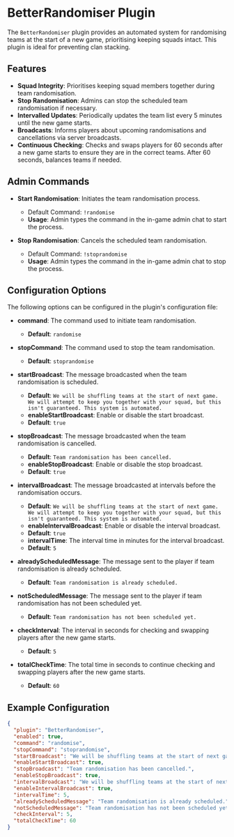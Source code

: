 # BetterRandomiser Plugin

The `BetterRandomiser` plugin provides an automated system for randomising teams at the start of a new game, prioritising keeping squads intact. This plugin is ideal for preventing clan stacking.

## Features

- **Squad Integrity**: Prioritises keeping squad members together during team randomisation.
- **Stop Randomisation**: Admins can stop the scheduled team randomisation if necessary.
- **Intervalled Updates**: Periodically updates the team list every 5 minutes until the new game starts.
- **Broadcasts**: Informs players about upcoming randomisations and cancellations via server broadcasts.
- **Continuous Checking**: Checks and swaps players for 60 seconds after a new game starts to ensure they are in the correct teams. After 60 seconds, balances teams if needed.

## Admin Commands

- **Start Randomisation**: Initiates the team randomisation process.
  - Default Command: `!randomise`
  - **Usage**: Admin types the command in the in-game admin chat to start the process.

- **Stop Randomisation**: Cancels the scheduled team randomisation.
  - Default Command: `!stoprandomise`
  - **Usage**: Admin types the command in the in-game admin chat to stop the process.

## Configuration Options

The following options can be configured in the plugin's configuration file:

- **command**: The command used to initiate team randomisation.
  - **Default**: `randomise`
  
- **stopCommand**: The command used to stop the team randomisation.
  - **Default**: `stoprandomise`

- **startBroadcast**: The message broadcasted when the team randomisation is scheduled.
  - **Default**: `We will be shuffling teams at the start of next game. We will attempt to keep you together with your squad, but this isn't guaranteed. This system is automated.`
  - **enableStartBroadcast**: Enable or disable the start broadcast.
  - **Default**: `true`

- **stopBroadcast**: The message broadcasted when the team randomisation is cancelled.
  - **Default**: `Team randomisation has been cancelled.`
  - **enableStopBroadcast**: Enable or disable the stop broadcast.
  - **Default**: `true`

- **intervalBroadcast**: The message broadcasted at intervals before the randomisation occurs.
  - **Default**: `We will be shuffling teams at the start of next game. We will attempt to keep you together with your squad, but this isn't guaranteed. This system is automated.`
  - **enableIntervalBroadcast**: Enable or disable the interval broadcast.
  - **Default**: `true`
  - **intervalTime**: The interval time in minutes for the interval broadcast.
  - **Default**: `5`

- **alreadyScheduledMessage**: The message sent to the player if team randomisation is already scheduled.
  - **Default**: `Team randomisation is already scheduled.`

- **notScheduledMessage**: The message sent to the player if team randomisation has not been scheduled yet.
  - **Default**: `Team randomisation has not been scheduled yet.`

- **checkInterval**: The interval in seconds for checking and swapping players after the new game starts.
  - **Default**: `5`

- **totalCheckTime**: The total time in seconds to continue checking and swapping players after the new game starts.
  - **Default**: `60`

## Example Configuration

```json
{
  "plugin": "BetterRandomiser",
  "enabled": true,
  "command": "randomise",
  "stopCommand": "stoprandomise",
  "startBroadcast": "We will be shuffling teams at the start of next game. We will attempt to keep you together with your squad, but this isn't guaranteed. This system is automated.",
  "enableStartBroadcast": true,
  "stopBroadcast": "Team randomisation has been cancelled.",
  "enableStopBroadcast": true,
  "intervalBroadcast": "We will be shuffling teams at the start of next game. We will attempt to keep you together with your squad, but this isn't guaranteed. This system is automated.",
  "enableIntervalBroadcast": true,
  "intervalTime": 5,
  "alreadyScheduledMessage": "Team randomisation is already scheduled.",
  "notScheduledMessage": "Team randomisation has not been scheduled yet.",
  "checkInterval": 5,
  "totalCheckTime": 60
}